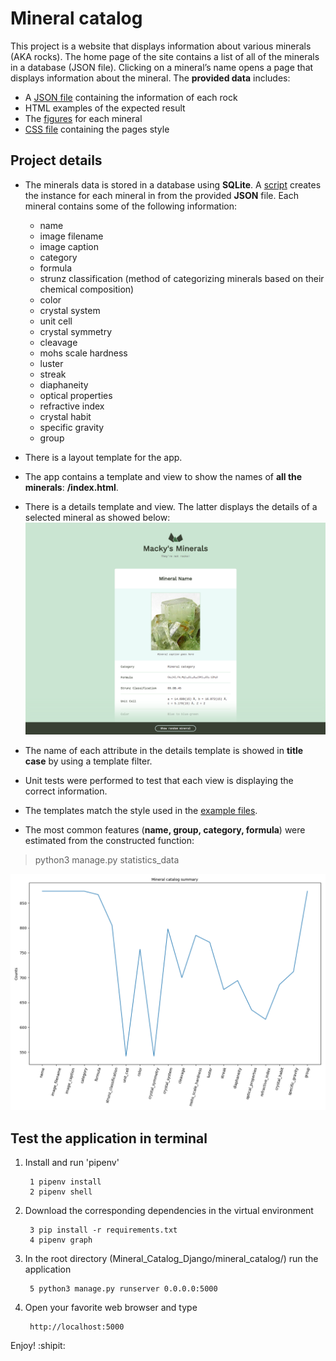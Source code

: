 # Mineral catalog
This project is a website that displays information about various minerals (AKA rocks). The home page of the site contains a list of all of the minerals in a database (JSON file). Clicking on a mineral’s name opens a page that displays information about the mineral.
The  **provided data** includes:

* A [JSON file](https://github.com/AaronMillOro/Mineral_catalog_Django/blob/master/mineral_catalog/minerals/resources/minerals.json) containing the information of each rock
* HTML examples of the expected result
* The [figures](https://github.com/AaronMillOro/Mineral_catalog_Django/tree/master/mineral_catalog/minerals/statics/img) for each mineral
* [CSS file](https://github.com/AaronMillOro/Mineral_catalog_Django/tree/master/mineral_catalog/static/css) containing the pages style
## Project details

* The minerals data is stored in a database using **SQLite**. A [script](https://github.com/AaronMillOro/Mineral_catalog_Django/blob/master/mineral_catalog/minerals/management/commands/input_data.py) creates the instance for each mineral in from the provided **JSON** file. Each mineral contains some of the following information:

	* name
	* image filename
	* image caption
	* category
	* formula
	* strunz classification (method of categorizing minerals based on their chemical composition)
	* color
	* crystal system
	* unit cell
	* crystal symmetry
	* cleavage
	* mohs scale hardness
	* luster
	* streak
	* diaphaneity
	* optical properties
	* refractive index
	* crystal habit
	* specific gravity
	* group
	
* There is a layout template for the app.
* The app contains a template and view to show the names of **all the minerals**: **/index.html**.

* There is a details template and view. The latter displays the details of a selected mineral as showed below:
![Details display](https://github.com/AaronMillOro/Mineral_catalog_Django/blob/master/provided_data/detail-preview.png) 

* The name of each attribute in the details template is showed in **title case** by using a template filter.

* Unit tests were performed to test that each view is displaying the correct information.

* The templates match the style used in the [example files](https://github.com/AaronMillOro/Mineral_catalog_Django/tree/master/provided_data/example/).

* The most common features (**name, group, category, formula**) were estimated from the constructed function:

> python3 manage.py statistics_data

![Figure display](https://github.com/AaronMillOro/Mineral_catalog_Django/blob/master/mineral_catalog/minerals/resources/data.png)

## Test the application in terminal

1. Install and run 'pipenv' 

		1 pipenv install
		2 pipenv shell

2. Download the corresponding dependencies in the virtual environment 

		3 pip install -r requirements.txt
		4 pipenv graph

3. In the root directory (Mineral_Catalog_Django/mineral_catalog/) run the application
		
		5 python3 manage.py runserver 0.0.0.0:5000

4. Open your favorite web browser and type

		http://localhost:5000

Enjoy! :shipit: